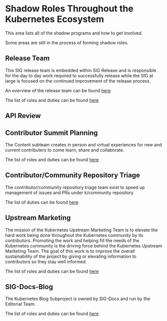 # Shadow Roles Throughout the Kubernetes Ecosystem
This area lists all of the shadow programs and how to get involved.

Some areas are still in the process of forming shadow roles. 

## Release Team
This SIG release team is embedded within SIG Release and is responsible for the day to day work required to successfully release while the SIG at large is focused on the continued improvement of the release process.

An overview of the release team can be found [here](https://github.com/kubernetes/sig-release/tree/master/release-team)

The list of roles and duties can be found [here](https://github.com/kubernetes/sig-release/tree/master/release-team/role-handbooks)

## API Review

## Contributor Summit Planning
The Content subteam creates in person and virtual experiences for new and current contributers to come learn, share and collaborate. 

The list of roles and duties can be found [here](https://github.com/kubernetes/community/tree/master/events/events-team/content)

## Contributor/Community Repository Triage
The contributor/community repository triage team exist to speed up management of issues and PRs under k/community repository

The list of duties can be found [here](https://github.com/kubernetes/community/blob/master/sig-contributor-experience/triage-team/triage.md)

## Upstream Marketing
The mission of the Kubernetes Upstream Marketing Team is to elevate the hard work being done throughout the Kubernetes 
community by its contributors. Promoting the work and helping fill the needs of the Kubernetes community is the driving 
force behind the Kubernetes Upstream Marketing Team. The goal of this work is to improve the overall sustainability of 
the project by giving or elevating information to contributors so they stay well informed.

The list of roles and duties can be found [here](https://github.com/kubernetes/community/blob/master/communication/marketing-team/CHARTER.md)

## SIG-Docs-Blog  
The Kubernetes Blog Subproject is owned by SIG-Docs and run by the Editorial Team.

The list of roles and duties can be found [here](https://github.com/kubernetes/community/tree/master/sig-docs/blog-subproject/role-handbooks)

